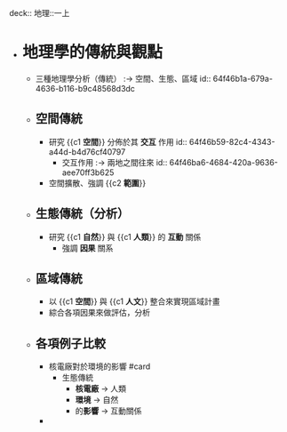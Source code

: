deck:: 地理::一上

- # 地理學的傳統與觀點
	- 三種地理學分析（傳統） :-> 空間、生態、區域
	  id:: 64f46b1a-679a-4636-b116-b9c48568d3dc
	- ## 空間傳統
		- 研究 {{c1 **空間**}} 分佈於其 **交互** 作用
		  id:: 64f46b59-82c4-4343-a44d-b4d76cf40797
			- 交互作用 :-> 兩地之間往來
			  id:: 64f46ba6-4684-420a-9636-aee70ff3b625
		- 空間擴散、強調 {{c2 **範圍**}}
	- ## 生態傳統（分析）
		- 研究 {{c1 **自然**}} 與 {{c1 **人類**}} 的 **互動** 關係
			- 強調 **因果** 關系
	- ## 區域傳統
		- 以 {{c1 **空間**}} 與 {{c1 **人文**}} 整合來實現區域計畫
		- 綜合各項因果來做評估，分析
	- ## 各項例子比較
		- 核電廠對於環境的影響 #card
			- 生態傳統
				- **核電廠** -> 人類
				- **環境** -> 自然
				- 的**影響** -> 互動關係
		-